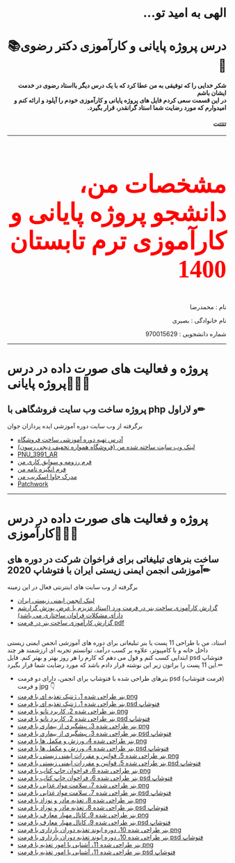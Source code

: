 <h1 dir="rtl" >الهی به امید تو...</h1>
<h1 dir="rtl" >درس پروژه پایانی و کارآموزی دکتر رضوی📚📌</h1>
<h4 dir="rtl">شکر خدایی را که توفیقی به من عطا کرد که با یک درس دیگر بااستاد رضوی در خدمت ایشان باشم</br>در این قسمت سعی کردم فایل های پروژه پایانی و کارآموزی خودم را آپلود و ارائه کنم و امیدوارم که مورد رضایت شما استاد گرانقدر، قرار بگیرد. </h4>
<h4 dir="rtl">تتتتت</h4>
<hr>
<h2 dir="rtl" style="color:red;font-family:tahoma; font-size:4em;">مشخصات من، دانشجو پروژه پایانی و کارآموزی ترم تابستان 1400📝</h2>
<p dir="rtl">نام : محمدرضا</p>
<p dir="rtl">نام خانوادگی : بصیری</p>
<p dir="rtl">شماره دانشجویی : 970015629</p>
<hr>

# پروژه و فعالیت های صورت داده در درس پروژه پایانی💼📐📏

## پروژه ساخت وب سایت فروشگاهی با php و لاراول✏
برگرفته از وب سایت دوره آموزشی ایده پردازان جوان

- [آدرس تهیه دوره آموزشی ساخت فروشگاه](https://digiresoon.ir)
- [لینک وب سایت ساخته شده من (فروشگاه همواره تخفیف دیجی رسون)](https://digiresoon.ir)
- [PNU_3991_AR](https://github.com/mrezabasiri/pnu99taklif)
- [فرم رزومه و سوابق کاری من](https://mrezabasiri.github.io/barayeman/) 
- [فرم انگیزه نامه من](https://github.com/mrezabasiri/mysopbasiri/blob/main/my%20sop.pdf)
- [مدرک جاوا اسکریپ من](https://www.sololearn.com/Certificate/1024-18439174/pdf/)
- [Patchwork](https://github.com/mrezabasiri/pnu99taklif/blob/main/patchwork/mypatchwork.jpg)


------------------

# پروژه و فعالیت های صورت داده در درس کارآموزی💼📐📏
## ساخت بنرهای تبلیغاتی برای فراخوان شرکت در دوره های آموزشی انجمن ایمنی زیستی ایران با فتوشاپ 2020✏
برگرفته از وب سایت های اینترنتی فعال در این زمینه


- [لینک انجمن ایمنی زیستی ایران](http://biosafetysociety.ir/)
- [گزارش کارآموزی ساخت بنر در فرمت ورد (استاد عزیزم با عرض پوزش گزارشم دارای مشکلات فراوان ساختاری می باشد)](https://github.com/mrezabasiri/final-project-and-internship-1400/blob/main/%D9%85%20%D8%A8%D8%B5%DB%8C%D8%B1%DB%8C%20%DA%AF%D8%B2%D8%A7%D8%B1%D8%B4%20%DA%A9%D8%A7%D8%B1%D8%A2%D9%85%D9%88%D8%B2%DB%8C.docx)
- [گزارش کارآموزی ساخت بنر در فرمت pdf](https://github.com/mrezabasiri/final-project-and-internship-1400/blob/main/%D9%85%20%D8%A8%D8%B5%DB%8C%D8%B1%DB%8C%20%DA%AF%D8%B2%D8%A7%D8%B1%D8%B4%20%DA%A9%D8%A7%D8%B1%D8%A2%D9%85%D9%88%D8%B2%DB%8C.pdf)
## 
استاد، من با طراحی 11 پست یا بنر تبلیغاتی برای دوره های آموزشی انجمن ایمنی زیستی داخل خانه و با کامپیوتر، علاوه بر کسب درآمد، توانستم تجربه ای ارزشمند هر چند ابتدایی کسب کنم و قول می دهم که کارم را هر روز بهتر و بهتر
کنم.
فایل psd فتوشاپ این 11 پست را براتون زیر این نوشته قرار دادم باشد که مورد رضایت شما قرار بگیرد.✏
- بنرهای طراحی شده با فتوشاپ برای انجمن، دارای دو فرمت psd (فرمت فتوشاپ) و فرمت jpg 👇  
- [بنر طراحی شده 1، ژنتیک تغذیه ای با فرمت png](https://github.com/mrezabasiri/final-project-and-internship-1400/blob/main/%D9%BE%D8%B3%D8%AA%20%DA%98%D9%86%D8%AA%DB%8C%DA%A9%20%D8%AA%D8%BA%D8%B0%DB%8C%D9%87%20%D8%A7%DB%8C.png)
- [بنر طراحی شده 1، ژنتیک تغذیه ای با فرمت psd فتوشاپ](https://github.com/mrezabasiri/final-project-and-internship-1400/blob/main/%D9%BE%D8%B3%D8%AA%20%DA%98%D9%86%D8%AA%DB%8C%DA%A9%20%D8%AA%D8%BA%D8%B0%DB%8C%D9%87%20%D8%A7%DB%8C.psd)
- [بنر طراحی شده 2، کاربرد نانو با فرمت png](https://github.com/mrezabasiri/final-project-and-internship-1400/blob/main/%D9%BE%D8%B3%D8%AA%20%DA%A9%D8%A7%D8%B1%D8%A8%D8%B1%D8%AF%20%D9%86%D8%A7%D9%86%D9%88.png)
- [بنر طراحی شده 2، کاربرد نانو با فرمت psd فتوشاپ](https://github.com/mrezabasiri/final-project-and-internship-1400/blob/main/%D9%BE%D8%B3%D8%AA%20%DA%A9%D8%A7%D8%B1%D8%A8%D8%B1%D8%AF%20%D9%86%D8%A7%D9%86%D9%88.psd)
- [بنر طراحی شده 3، پیشگیری از بیماری با فرمت png](https://github.com/mrezabasiri/final-project-and-internship-1400/blob/main/%D9%BE%DB%8C%D8%B4%DA%AF%DB%8C%D8%B1%DB%8C%20%D8%A7%D8%B2%20%D8%A8%DB%8C%D9%85%D8%A7%D8%B1%DB%8C%20%D9%87%D8%A7.png)
- [بنر طراحی شده 3، پیشگیری از بیماری با فرمت psd فتوشاپ](https://github.com/mrezabasiri/final-project-and-internship-1400/blob/main/%D9%BE%DB%8C%D8%B4%DA%AF%DB%8C%D8%B1%DB%8C%20%D8%A7%D8%B2%20%D8%A8%DB%8C%D9%85%D8%A7%D8%B1%DB%8C%20%D9%87%D8%A7.psd)
- [بنر طراحی شده 4، ورزش و مکمل ها با فرمت png](https://github.com/mrezabasiri/final-project-and-internship-1400/blob/main/%D9%BE%D8%B3%D8%AA%20%D9%88%D8%B1%D8%B2%D8%B4%DB%8C%20%D9%88%20%D9%85%DA%A9%D9%85%D9%84.png)
- [بنر طراحی شده 4، ورزش و مکمل ها با فرمت psd فتوشاپ](https://github.com/mrezabasiri/final-project-and-internship-1400/blob/main/%D9%BE%D8%B3%D8%AA%20%D9%88%D8%B1%D8%B2%D8%B4%DB%8C%20%D9%88%20%D9%85%DA%A9%D9%85%D9%84.psd)
- [بنر طراحی شده 5، قوانین و مقررات ایمنی زیستی با فرمت png](https://github.com/mrezabasiri/final-project-and-internship-1400/blob/main/%D9%BE%D8%B3%D8%AA%20%D9%82%D9%88%D8%A7%D9%86%DB%8C%D9%86%20%D9%88%20%D9%85%D9%82%D8%B1%D8%B1%D8%A7%D8%AA.png)
- [بنر طراحی شده 5، قوانین و مقررات ایمنی زیستی با فرمت psd فتوشاپ](https://github.com/mrezabasiri/final-project-and-internship-1400/blob/main/%D9%BE%D8%B3%D8%AA%20%D9%82%D9%88%D8%A7%D9%86%DB%8C%D9%86%20%D9%88%20%D9%85%D9%82%D8%B1%D8%B1%D8%A7%D8%AA.psd)
- [بنر طراحی شده 6، فراخوان چاپ کتاب با فرمت png](https://github.com/mrezabasiri/final-project-and-internship-1400/blob/main/%D9%BE%D8%B3%D8%AA%20%D9%81%D8%B1%D8%A7%D8%AE%D9%88%D8%A7%D9%86%20%DA%86%D8%A7%D9%BE%20%DA%A9%D8%AA%D8%A7%D8%A8.png)
- [بنر طراحی شده 6، فراخوان چاپ کتاب با فرمت psd فتوشاپ](https://github.com/mrezabasiri/final-project-and-internship-1400/blob/main/%D9%BE%D8%B3%D8%AA%20%D9%81%D8%B1%D8%A7%D8%AE%D9%88%D8%A7%D9%86%20%DA%86%D8%A7%D9%BE%20%DA%A9%D8%AA%D8%A7%D8%A8.psd)
- [بنر طراحی شده 7، سلامت مواد غذایی با فرمت png](https://github.com/mrezabasiri/final-project-and-internship-1400/blob/main/%D9%BE%D8%B3%D8%AA%20%D8%B3%D9%84%D8%A7%D9%85%D8%AA%20%D9%85%D9%88%D8%A7%D8%AF%20%D8%BA%D8%B0%D8%A7%DB%8C%DB%8C.png)
- [بنر طراحی شده 7، سلامت مواد غذایی با فرمت psd فتوشاپ](https://github.com/mrezabasiri/final-project-and-internship-1400/blob/main/%D9%BE%D8%B3%D8%AA%20%D8%B3%D9%84%D8%A7%D9%85%D8%AA%20%D9%85%D9%88%D8%A7%D8%AF%20%D8%BA%D8%B0%D8%A7%DB%8C%DB%8C.psd)
- [بنر طراحی شده 8، تغذیه مادر و نوزاد با فرمت png](https://github.com/mrezabasiri/final-project-and-internship-1400/blob/main/%D9%BE%D8%B3%D8%AA%20%D8%AA%D8%BA%D8%B0%DB%8C%D9%87%20%D9%85%D8%A7%D8%AF%D8%B1%20%D9%88%20%D9%86%D9%88%D8%B2%D8%A7%D8%AF.png)
- [بنر طراحی شده 8، تغذیه مادر و نوزاد با فرمت psd فتوشاپ](https://github.com/mrezabasiri/final-project-and-internship-1400/blob/main/%D9%BE%D8%B3%D8%AA%20%D8%AA%D8%BA%D8%B0%DB%8C%D9%87%20%D9%85%D8%A7%D8%AF%D8%B1%20%D9%88%20%D9%86%D9%88%D8%B2%D8%A7%D8%AF.psd)
- [بنر طراحی شده 9، کانال مهیار معارف با فرمت png](https://github.com/mrezabasiri/final-project-and-internship-1400/blob/main/%D9%BE%D8%B3%D8%AA%20%D8%A8%D8%B1%D8%A7%DB%8C%20%D9%85%D9%87%DB%8C%D8%A7%D8%B1%20%D9%85%D8%B9%D8%B1%D8%A7%D9%81.png)
- [بنر طراحی شده 9، کانال مهیار معارف با فرمت psd فتوشاپ](https://github.com/mrezabasiri/final-project-and-internship-1400/blob/main/%D9%BE%D8%B3%D8%AA%20%D8%A8%D8%B1%D8%A7%DB%8C%20%D9%85%D9%87%DB%8C%D8%A7%D8%B1%20%D9%85%D8%B9%D8%B1%D8%A7%D9%81.psd)
- [بنر طراحی شده 10، دوره ایوند تغذیه دوران بارداری با فرمت png](https://github.com/mrezabasiri/final-project-and-internship-1400/blob/main/%D9%BE%D8%B3%D8%AA%20%D8%A7%DB%8C%D9%88%D9%86%D8%AF%20%D8%AA%D8%BA%D8%B0%DB%8C%D9%87.png)
- [بنر طراحی شده 10، دوره ایوند تغذیه دوران بارداری با فرمت psd فتوشاپ](https://github.com/mrezabasiri/final-project-and-internship-1400/blob/main/%D9%BE%D8%B3%D8%AA%20%D8%A7%DB%8C%D9%88%D9%86%D8%AF%20%D8%AA%D8%BA%D8%B0%DB%8C%D9%87.psd)
- [بنر طراحی شده 11، آشنایی با امور تغذیه با فرمت png](https://github.com/mrezabasiri/final-project-and-internship-1400/blob/main/%D9%BE%D8%B3%D8%AA%20%D8%A2%D8%B4%D9%86%D8%A7%DB%8C%DB%8C%20%D8%A8%D8%A7%20%D8%A7%D9%85%D9%88%D8%B1%20%D8%AA%D8%BA%D8%B0%DB%8C%D9%87.png)
- [بنر طراحی شده 11، آشنایی با امور تغذیه با فرمت psd فتوشاپ](https://github.com/mrezabasiri/final-project-and-internship-1400/blob/main/%D9%BE%D8%B3%D8%AA%20%D8%A2%D8%B4%D9%86%D8%A7%DB%8C%DB%8C%20%D8%A8%D8%A7%20%D8%A7%D9%85%D9%88%D8%B1%20%D8%AA%D8%BA%D8%B0%DB%8C%D9%87.psd)

